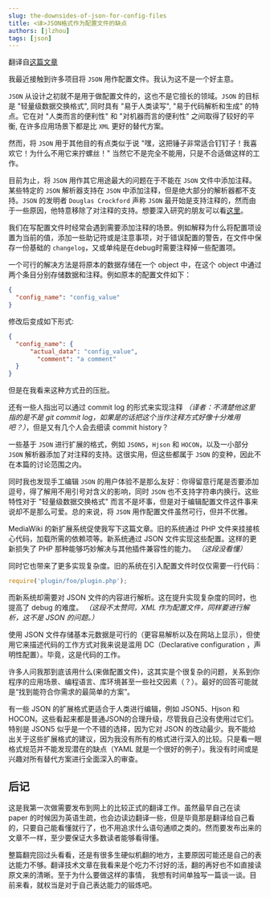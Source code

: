 ```yaml
---
slug: the-downsides-of-json-for-config-files
title: <译>JSON格式作为配置文件的缺点
authors: [jlzhou]
tags: [json]
---
```


翻译自[这篇文章][1]

我最近接触到许多项目将 `JSON` 用作配置文件。我认为这不是一个好主意。

`JSON` 从设计之初就不是用于做配置文件的，这也不是它擅长的领域。`JSON` 的目标是 "轻量级数据交换格式", 同时具有 "易于人类读写", "易于代码解析和生成" 的特点。它在对 "人类而言的便利性" 和 "对机器而言的便利性" 之间取得了较好的平衡, 在许多应用场景下都是比 `XML` 更好的替代方案。

然而，将 `JSON` 用于其他目的有点类似于说 "嘿，这把锤子非常适合钉钉子！我喜欢它！为什么不用它来拧螺丝！" 当然它不是完全不能用，只是不合适做这样的工作。

目前为止，将 `JSON` 用作其它用途最大的问题在于不能在 `JSON` 文件中添加注释。某些特定的 `JSON` 解析器支持在 `JSON` 中添加注释，但是绝大部分的解析器都不支持。`JSON` 的发明者 `Douglas Crockford` 声称 `JSON` 最开始是支持注释的，然而由于一些原因，他特意移除了对注释的支持。想要深入研究的朋友可以看[这里][2]。

我们在写配置文件时经常会遇到需要添加注释的场景。例如解释为什么将配置项设置为当前的值，添加一些助记符或是注意事项，对于错误配置的警告，在文件中保存一份基础的 `changelog`，又或单纯是在debug时需要注释掉一些配置项。

一个可行的解决方法是将原本的数据存储在一个 object 中，在这个 object 中通过两个条目分别存储数据和注释。例如原本的配置文件如下：

```json
{
  "config_name": "config_value"
}
```

修改后变成如下形式:

```json
{
  "config_name": {
	  "actual_data": "config_value",
		"comment": "a comment"
  }
}
```

但是在我看来这种方式丑的压批。

还有一些人指出可以通过 commit log 的形式来实现注释 *（译者：不清楚他这里指的是不是 git commit log，如果是的话把这个当作注释方式好像十分难用吧？）*，但是又有几个人会去细读 commit history？

一些基于 `JSON` 进行扩展的格式，例如 `JSON5`，`Hjson` 和 `HOCON`，以及一小部分 `JSON` 解析器添加了对注释的支持。这很实用，但这些都属于 `JSON` 的变种，因此不在本篇的讨论范围之内。

同时我也发现手工编辑 `JSON` 的用户体验不是那么友好：你得留意行尾是否要添加逗号，得了解用不用引号对含义的影响，同时 `JSON` 也不支持字符串内换行。这些特性对于 "轻量级数据交换格式" 而言不是坏事，但是对于编辑配置文件这件事来说却不是那么可爱。总的来说，将 `JSON` 用作配置文件虽然可行，但并不优雅。

MediaWiki 的新扩展系统促使我写下这篇文章。旧的系统通过 PHP 文件来挂接核心代码，加载所需的依赖项等。新系统通过 JSON 文件实现这些配置。这样的更新损失了 PHP 那种能够巧妙解决与其他插件兼容性的能力。 *（这段没看懂）*

同时它也带来了更多实现复杂度。旧的系统在引入配置文件时仅仅需要一行代码：

```javascript
require('plugin/foo/plugin.php');
```

而新系统却需要对 JSON 文件的内容进行解析。这在提升实现复杂度的同时，也提高了 debug 的难度。
*（这段不太赞同，XML 作为配置文件，同样要进行解析，这不是 JSON 的问题。）*

使用 JSON 文件存储基本元数据是可行的（更容易解析以及在网站上显示），但使用它来描述代码的工作方式对我来说是滥用 DC（Declarative configuration ，声明性配置）。毕竟，这是代码的工作。

许多人问我那到底该用什么(来做配置文件)，这其实是个很复杂的问题，关系到你程序的应用场景、编程语言、库环境甚至一些社交因素（？）。最好的回答可能就是“找到能符合你需求的最简单的方案”。

有一些 JSON 的扩展格式更适合于人类进行编辑，例如 JSON5、Hjson 和 HOCON。这些看起来都是普通JSON的合理升级，尽管我自己没有使用过它们。特别是 JSON5 似乎是一个不错的选择，因为它对 JSON 的改动最少。我不能给出关于这些扩展格式的建议，因为我没有所有的格式进行深入的比较。只是看一眼格式规范并不能发现潜在的缺点（YAML 就是一个很好的例子）。我没有时间或是兴趣对所有替代方案进行全面深入的审查。

## 后记

这是我第一次做需要发布到网上的比较正式的翻译工作。虽然最早自己在读 paper 的时候因为英语生疏，也会边读边翻译一些，但是毕竟那是翻译给自己看的，只要自己能看懂就行了，也不用追求什么语句通顺之类的。然而要发布出来的文章不一样，至少要保证大多数读者能够看得懂。

整篇翻完回过头看看，还是有很多生硬似机翻的地方，主要原因可能还是自己的表达能力不够。翻译技术文章在我看来是个吃力不讨好的活，翻的再好也不如直接读原文来的清晰。至于为什么要做这样的事情， 我想有时间单独写一篇谈一谈。目前来看，就权当是对于自己表达能力的锻炼吧。

[1]: https://www.arp242.net/json-config.html "The downsides of JSON for config files"
[2]: https://vorba.ch/2013/json-comments.html "Why are comments not allowed in JSON?"
